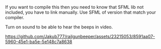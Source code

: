 If you want to compile this then you need to know that SFML lib not included, you have to link manually. Use SFML of version that match your compiler.

Turn on sound to be able to hear the beeps in video.

https://github.com/Jakub777/railgunbeeper/assets/23215053/8591aa07-5960-45e1-ba5e-5e148c7a8638

